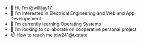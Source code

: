 - 👋 Hi, I’m @willijay17
- 👀 I’m interested in Electrical Engineering and Web and App Developement
- 🌱 I’m currently learning Operating Systems
- 💞️ I’m looking to collaborate on cooperative personal project
- 📫 How to reach me jdw241@txstate

<!---
willijay17/willijay17 is a ✨ special ✨ repository because its `README.md` (this file) appears on your GitHub profile.
You can click the Preview link to take a look at your changes.
--->

